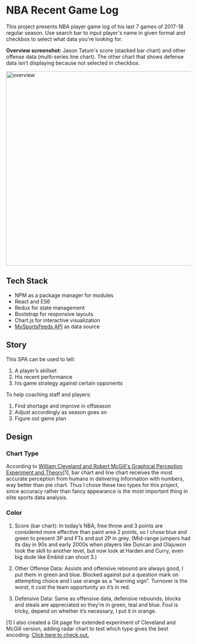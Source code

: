 # NBA Recent Game Log

This project presents NBA player game log of his last 7 games of 2017-18 regular season. Use search bar to input player's name in given format and checkbox to select what data you're looking for.

**Overview screenshot:** Jason Tatum's score (stacked bar chart) and other offense data (multi-series line chart). The other chart that shows defense data isn’t displaying because not selected in checkbox.

<img width="529" alt="overview" src="https://user-images.githubusercontent.com/20265633/46183223-9d504800-c295-11e8-9107-a475326cad7e.png">

## Tech Stack

- NPM as a package manager for modules
- React and ES6
- Redux for state management
- Bootstrap for responsive layouts
- Chart.js for interactive visualization
- [MySportsFeeds API](https://www.mysportsfeeds.com/) as data source

## Story

This SPA can be used to tell:

1.	A player’s skillset
2.	His recent performance
3.	his game strategy against certain opponents

To help coaching staff and players:

1.	Find shortage and improve in offseason
2.	Adjust accordingly as season goes on
3.	Figure out game plan

## Design

### Chart Type

According to [William Cleveland and Robert McGill's Graphical Perception Experiment and Theory](https://www.tandfonline.com/doi/abs/10.1080/01621459.1984.10478080)[1], bar chart and line chart receives the most accurate perception from humans in delivering information with numbers, way better than pie chart. Thus I chose these two types for this project, since accuracy rather than fancy appearance is the most important thing in elite sports data analysis. 

### Color

1.	Score (bar chart): In today’s NBA, free throw and 3 points are considered more effective than paint area 2 points, so I chose blue and green to present 3P and FTs and put 2P in grey. (Mid-range jumpers had its day in 90s and early 2000s when players like Duncan and Olajuwon took the skill to another level, but now look at Harden and Curry, even big dude like Embiid can shoot 3.)

2.	Other Offense Data: Assists and offensive rebound are always good, I put them in green and blue. Blocked against put a question mark on attempting choice and I use orange as a “warning sign”. Turnover is the worst, it cost the team opportunity so it’s in red.

3.	Defensive Data: Same as offensive data, defensive rebounds, blocks and steals are appreciated so they’re in green, teal and blue. Foul is tricky, depend on whether it’s necessary, I put it in orange.




[1] I also created a Git page for extended experiment of Cleveland and McGill version, adding radar chart to test which type gives the best encoding. [Click here to check out.](https://jlyu26.github.io/CS573-Assignment-3-Experiment/)